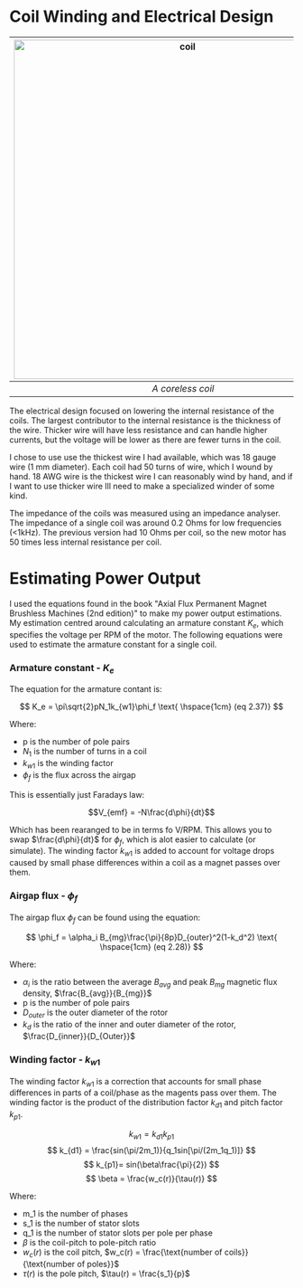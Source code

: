 # Coil Winding and Electrical Design

|<img width="600" height="600" alt="coil" src="https://github.com/user-attachments/assets/5f0fc5c2-65ef-4652-a312-34c36b6c230f" />|
|:--:| 
| *A coreless coil* |

The electrical design focused on lowering the internal resistance of the coils. The largest contributor to the internal resistance is the thickness of the wire. Thicker wire will have less resistance and can handle higher currents, but the voltage will be lower as there are fewer turns in the coil. 

I chose to use use the thickest wire I had available, which was 18 gauge wire (1 mm diameter). Each coil had 50 turns of wire, which I wound by hand. 18 AWG wire is the thickest wire I can reasonably wind by hand, and if I want to use thicker wire Ill need to make a specialized winder of some kind. 

The impedance of the coils was measured using an impedance analyser. The impedance of a single coil was around 0.2 Ohms for low frequencies (<1kHz). The previous version had 10 Ohms per coil, so the new motor has 50 times less internal resistance per coil.

# Estimating Power Output 
I used the equations found in the book "Axial Flux Permanent Magnet Brushless Machines (2nd edition)" to make my power output estimations. My estimation centred around calculating an armature constant $K_e$, which specifies the voltage per RPM of the motor. The following equations were used to estimate the armature constant for a single coil.

### Armature constant - $K_e$
The equation for the armature contant is: 

$$ 
K_e = \pi\sqrt{2}pN_1k_{w1}\phi_f    \text{ \hspace{1cm} (eq 2.37)}
$$

Where: 
* p is the number of pole pairs 
* $N_1$ is the number of turns in a coil
* $k_{w1}$ is the winding factor
* $\phi_f$ is the flux across the airgap

This is essentially just Faradays law: 

$$V_{emf} = -N\frac{d\phi}{dt}$$

Which has been rearanged to be in terms fo V/RPM. This allows you to swap $\frac{d\phi}{dt}$ for $\phi_f$, which is alot easier to calculate (or simulate). The winding factor $k_{w1}$ is added to account for voltage drops caused by small phase differences within a coil as a magnet passes over them.   

### Airgap flux - $\phi_f$
The airgap flux $\phi_f$ can be found using the equation: 

$$
\phi_f = \alpha_i B_{mg}\frac{\pi}{8p}D_{outer}^2(1-k_d^2) \text{ \hspace{1cm} (eq 2.28)}
$$

Where: 
* $\alpha_i$ is the ratio between the average $B_{avg}$ and peak $B_{mg}$ magnetic flux density, $\frac{B_{avg}}{B_{mg}}$
* p is the number of pole pairs
* $D_{outer}$ is the outer diameter of the rotor
* $k_d$ is the ratio of the inner and outer diameter of the rotor, $\frac{D_{inner}}{D_{Outer}}$

### Winding factor - $k_{w1}$
The winding factor $k_{w1}$ is a correction that accounts for small phase differences in parts of a coil/phase as the magents pass over them. The winding factor is the product of the distribution factor $k_{d1}$ and pitch factor $k_{p1}$. 

$$
k_{w1} = k_{d1}k_{p1}
$$
$$
k_{d1} = \frac{sin(\pi/2m_1)}{q_1sin[\pi/(2m_1q_1)]}
$$
$$
k_{p1}= sin(\beta\frac{\pi}{2})
$$
$$
\beta = \frac{w_c(r)}{\tau(r)}
$$

Where: 
* m_1 is the number of phases
* s_1 is the number of stator slots
* q_1 is the number of stator slots per pole per phase
* $\beta$ is the coil-pitch to pole-pitch ratio
* $w_c(r)$ is the coil pitch, $w_c(r) = \frac{\text{number of coils}}{\text{number of poles}}$
* $\tau(r)$ is the pole pitch, $\tau(r) = \frac{s_1}{p}$



